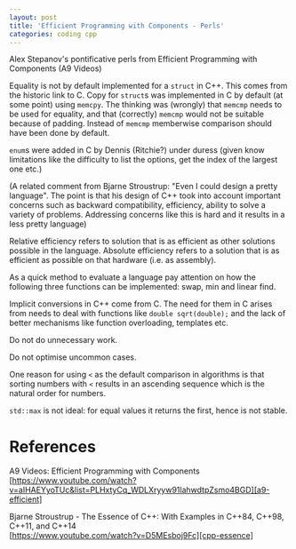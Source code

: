 ```yaml
---
layout: post
title: 'Efficient Programming with Components - Perls'
categories: coding cpp
---
```


Alex Stepanov's pontificative perls from Efficient Programming with Components
(A9 Videos)


Equality is not by default implemented for a `struct` in C++. This comes from
the historic link to C. Copy for `struct`s was implemented in C by default (at
some point) using `memcpy`. The thinking was (wrongly) that `memcmp` needs to
be used for equality, and that (correctly) `memcmp` would not be suitable
because of padding. Instead of `memcmp` memberwise comparison should have been
done by default.

`enum`s were added in C by Dennis (Ritchie?) under duress (given know
limitations like the difficulty to list the options, get the index of the
largest one etc.)

(A related comment from Bjarne Stroustrup: "Even I could design a pretty
language". The point is that his design of C++ took into account important
concerns such as backward compatibility, efficiency, ability to solve a variety
of problems. Addressing concerns like this is hard and it results in a less
pretty language)

Relative efficiency refers to solution that is as efficient as other solutions
possible in the language. Absolute efficiency refers to a solution that is as
efficient as possible on that hardware (i.e. as assembly).

As a quick method to evaluate a language pay attention on how the following
three functions can be implemented: swap, min and linear find.

Implicit conversions in C++ come from C. The need for them in C arises from
needs to deal with functions like `double sqrt(double);` and the lack of better
mechanisms like function overloading, templates etc.

Do not do unnecessary work.

Do not optimise uncommon cases.

One reason for using `<` as the default comparison in algorithms is that
sorting numbers with `<` results in an ascending sequence which is the natural
order for numbers.

`std::max` is not ideal: for equal values it returns the first, hence is not
stable.


# References

A9 Videos: Efficient Programming with Components<br/>
[https://www.youtube.com/watch?v=aIHAEYyoTUc&list=PLHxtyCq_WDLXryyw91lahwdtpZsmo4BGD][a9-efficient]

Bjarne Stroustrup - The Essence of C++: With Examples in C++84, C++98, C++11,
and C++14<br >
[https://www.youtube.com/watch?v=D5MEsboj9Fc][cpp-essence]

[a9-efficient]: https://www.youtube.com/watch?v=aIHAEYyoTUc&list=PLHxtyCq_WDLXryyw91lahwdtpZsmo4BGD
[cpp-essence]: https://www.youtube.com/watch?v=D5MEsboj9Fc
